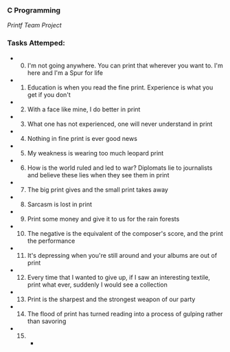 ### C Programming
*Printf Team Project*

### Tasks Attemped:
- 0. I'm not going anywhere. You can print that wherever you want to. I'm here and I'm a Spur for life
- 1. Education is when you read the fine print. Experience is what you get if you don't
- 2. With a face like mine, I do better in print
- 3. What one has not experienced, one will never understand in print
- 4. Nothing in fine print is ever good news
- 5. My weakness is wearing too much leopard print
- 6. How is the world ruled and led to war? Diplomats lie to journalists and believe these lies when they see them in print
- 7. The big print gives and the small print takes away
- 8. Sarcasm is lost in print
- 9. Print some money and give it to us for the rain forests
- 10. The negative is the equivalent of the composer's score, and the print the performance
- 11. It's depressing when you're still around and your albums are out of print
- 12. Every time that I wanted to give up, if I saw an interesting textile, print what ever, suddenly I would see a collection
- 13. Print is the sharpest and the strongest weapon of our party
- 14. The flood of print has turned reading into a process of gulping rather than savoring
- 15. *

